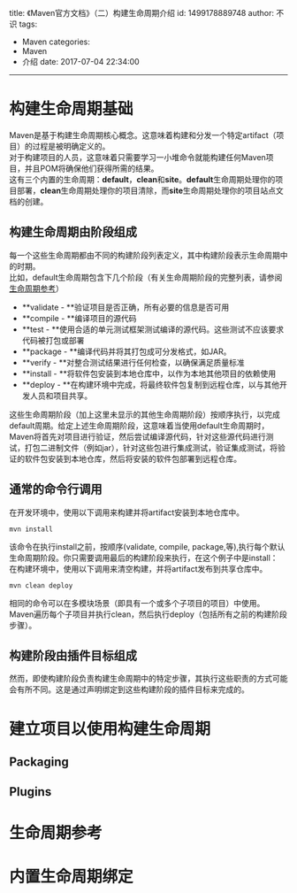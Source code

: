 title: 《Maven官方文档》（二）构建生命周期介绍
id: 1499178889748
author: 不识
tags:
  - Maven
categories:
  - Maven
  - 介绍
date: 2017-07-04 22:34:00
---


# 构建生命周期基础
Maven是基于构建生命周期核心概念。这意味着构建和分发一个特定artifact（项目）的过程是被明确定义的。    
对于构建项目的人员，这意味着只需要学习一小堆命令就能构建任何Maven项目，并且POM将确保他们获得所需的结果。   
这有三个内置的生命周期：**default**，**clean**和**site**。**default**生命周期处理你的项目部署，**clean**生命周期处理你的项目清除，而**site**生命周期处理你的项目站点文档的创建。 

## 构建生命周期由阶段组成
每一个这些生命周期都由不同的构建阶段列表定义，其中构建阶段表示生命周期中的时期。   
比如，default生命周期包含下几个阶段（有关生命周期阶段的完整列表，请参阅[生命周期参考]()）
- **validate - **验证项目是否正确，所有必要的信息是否可用
- **compile - **编译项目的源代码
- **test - **使用合适的单元测试框架测试编译的源代码。这些测试不应该要求代码被打包或部署
- **package - **编译代码并将其打包成可分发格式，如JAR。
- **verify - **对整合测试结果进行任何检查，以确保满足质量标准
- **install - **将软件包安装到本地仓库中，以作为本地其他项目的依赖使用
- **deploy - **在构建环境中完成，将最终软件包复制到远程仓库，以与其他开发人员和项目共享。

这些生命周期阶段（加上这里未显示的其他生命周期阶段）按顺序执行，以完成default周期。给定上述生命周期阶段，这意味着当使用default生命周期时，Maven将首先对项目进行验证，然后尝试编译源代码，针对这些源代码进行测试，打包二进制文件（例如jar），针对这些包进行集成测试，验证集成测试，将验证的软件包安装到本地仓库，然后将安装的软件包部署到远程仓库。

## 通常的命令行调用
在开发环境中，使用以下调用来构建并将artifact安装到本地仓库中。
```
mvn install
```
该命令在执行install之前，按顺序(validate, compile, package,等),执行每个默认生命周期阶段。你只需要调用最后的构建阶段来执行，在这个例子中是install：
在构建环境中，使用以下调用来清空构建，并将artifact发布到共享仓库中。
```
mvn clean deploy
```
相同的命令可以在多模块场景（即具有一个或多个子项目的项目）中使用。Maven遍历每个子项目并执行clean，然后执行deploy（包括所有之前的构建阶段步骤）。

## 构建阶段由插件目标组成
然而，即使构建阶段负责构建生命周期中的特定步骤，其执行这些职责的方式可能会有所不同。这是通过声明绑定到这些构建阶段的插件目标来完成的。

# 建立项目以使用构建生命周期


## Packaging
## Plugins

# 生命周期参考
# 内置生命周期绑定